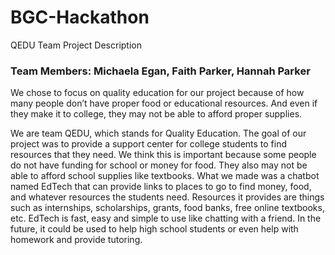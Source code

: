 # BGC-Hackathon
QEDU Team Project Description
### Team Members:  Michaela Egan, Faith Parker, Hannah Parker

We chose to focus on quality education for our project because of how many people don’t have proper food or educational resources. And even if they make it to college, they may not be able to afford proper supplies.

We are team QEDU, which stands for Quality Education.
The goal of our project was to provide a support center for college students to find resources that they need.
We think this is important because some people do not have funding for school or money for food.  They also may not be able to afford school supplies like textbooks.
What we made was a chatbot named EdTech that can provide links to places to go to find money, food, and whatever resources the students need.  Resources it provides are things such as internships, scholarships, grants, food banks, free online textbooks, etc.  EdTech is fast, easy and simple to use like chatting with a friend.
In the future, it could be used to help high school students or even help with homework and provide tutoring.

